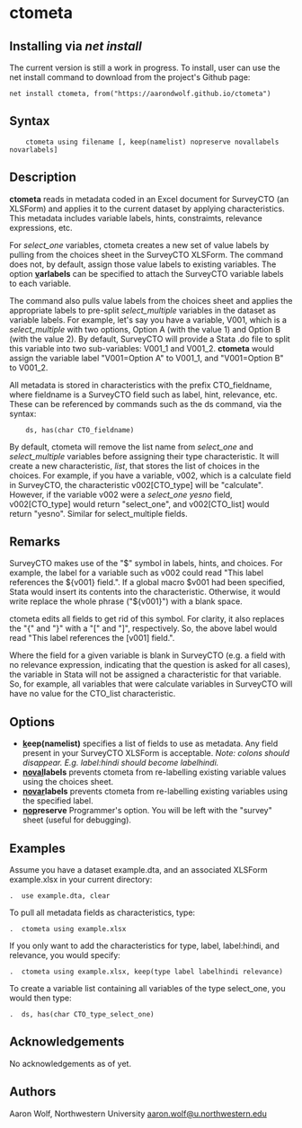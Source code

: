 # ctometa

## Installing via *net install*

The current version is still a work in progress. To install, user can use the net install command to download from the project's Github page:

```
net install ctometa, from("https://aarondwolf.github.io/ctometa")
```

## Syntax

        ctometa using filename [, keep(namelist) nopreserve novallabels novarlabels]

## Description

**ctometa** reads in metadata coded in an Excel document for SurveyCTO (an XLSForm) and applies it to the current dataset by applying characteristics. This metadata includes variable labels, hints, constraimts, relevance expressions, etc.

For *select_one* variables, ctometa creates a new set of value labels by pulling from the choices sheet in the SurveyCTO XLSForm. The command does not, by default, assign those value labels to existing variables.  The option **<u>v</u>arlabels** can be specified to attach the SurveyCTO variable labels to each variable.

The command also pulls value labels from the choices sheet and applies the appropriate labels to pre-split *select_multiple* variables in the dataset as variable labels. For example, let's say you have a variable, V001, which is a *select_multiple* with two options, Option A (with the value 1) and Option B (with the value 2). By default, SurveyCTO will provide a Stata .do file to split this variable into two sub-variables: V001_1 and V001_2.  **ctometa** would assign the variable label "V001=Option A" to V001_1, and "V001=Option B" to V001_2.

All metadata is stored in characteristics with the prefix CTO_fieldname, where fieldname is a SurveyCTO field such as label, hint, relevance, etc. These can be referenced by commands such as the ds command, via the syntax:


        ds, has(char CTO_fieldname)

By default, ctometa will remove the list name from *select_one* and *select_multiple* variables before assigning their type characteristic. It will create a new characteristic, *list*, that stores the list of choices in the choices. For example, if you have a variable, v002, which is a calculate field in SurveyCTO, the characteristic v002[CTO_type] will be "calculate". However, if the variable v002 were a *select_one yesno* field, v002[CTO_type] would return "select_one", and v002[CTO_list] would return "yesno". Similar for select_multiple fields.

## Remarks 

SurveyCTO makes use of the "$" symbol in labels, hints, and choices. For example, the label for a variable such as v002 could read "This label references the ${v001} field.".  If a global macro $v001 had been specified, Stata would insert its contents into the characteristic. Otherwise, it would write replace the whole phrase ("${v001}") with a blank space.

ctometa edits all fields to get rid of this symbol. For clarity, it also replaces the "{" and "}" with a "[" and "]", respectively. So, the above label would read "This label references the [v001] field.".

Where the field for a given variable is blank in SurveyCTO (e.g. a field with no relevance expression, indicating that the question is asked for all cases), the variable in Stata will not be assigned a characteristic for that variable.  So, for example, all variables that were calculate variables in SurveyCTO will have no value for the CTO_list characteristic.

## Options

- **<u>k</u>eep(namelist)** specifies a list of fields to use as metadata. Any field present in your SurveyCTO XLSForm is acceptable. *Note: colons should disappear. E.g. label:hindi should become labelhindi.*
- **<u>noval</u>labels** prevents ctometa from re-labelling existing variable values using the choices
      sheet.
- **<u>novar</u>labels** prevents ctometa from re-labelling existing variables using the specified label.
- **<u>nop</u>reserve** Programmer's option. You will be left with the "survey" sheet (useful for
      debugging).

## Examples

Assume you have a dataset example.dta, and an associated XLSForm example.xlsx in your current directory:

```
.  use example.dta, clear
```

To pull all metadata fields as characteristics, type:

```
.  ctometa using example.xlsx
```

If you only want to add the characteristics for type, label, label:hindi, and relevance, you would specify:

```
.  ctometa using example.xlsx, keep(type label labelhindi relevance)
```


To create a variable list containing all variables of the type select_one, you would then type:

```
.  ds, has(char CTO_type_select_one)
```

## Acknowledgements

No acknowledgements as of yet.

## Authors

Aaron Wolf, Northwestern University
aaron.wolf@u.northwestern.edu